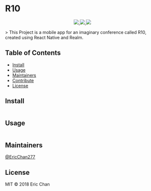 # R10

<p align="center">
    <a href='https://www.npmjs.com/' alt='NPM Version'>
        <img src="https://img.shields.io/badge/npm-v5.6.0-blue.svg?longCache=true&style=plastic"/>
    </a>
    <a href='https://facebook.github.io/react-native/' alt='React Native Version'>
    <img src="https://img.shields.io/badge/ReactNative-v0.55.4-blue.svg?longCache=true&style=plastic"/>
    </a>
    <a href='https://opensource.org/licenses/MIT' alt='MIT License'>
    <img src="https://img.shields.io/badge/License-MIT-yellow.svg"/>
    </a>

</p>
> This Project is a mobile app for an imaginary conference called R10, created using React Native and Realm.

## Table of Contents

* [Install](#install)
* [Usage](#usage)
* [Maintainers](#maintainers)
* [Contribute](#contribute)
* [License](#license)

## Install

```

```

## Usage

```

```

## Maintainers

[@EricChan277](https://github.com/EricChan277)

## License

MIT © 2018 Eric Chan

